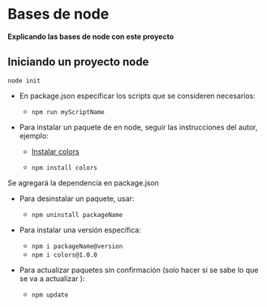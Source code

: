 # Bases de node

**Explicando las bases de node con este proyecto**

## Iniciando un proyecto node

``` node init ```

* En package.json especificar los scripts que se consideren necesarios:

    * ``` npm run myScriptName ```

* Para instalar un paquete de en node, seguir las instrucciones del autor, ejemplo:

    * [Instalar colors](https://www.npmjs.com/package/colors)
    
    * ``` npm install colors ```

Se agregará la dependencia en package.json

* Para desinstalar un paquete, usar:

    * ``` npm uninstall packageName ```

* Para instalar una versión específica:
    * ``` npm i packageName@version ```
    * ``` npm i colors@1.0.0 ```

* Para actualizar paquetes sin confirmación (solo hacer si se sabe lo que se va a actualizar ):
    * ``` npm update ```
